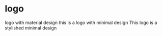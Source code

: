 # logo
logo with material design
this is a logo with minimal design
This logo is a stylished minimal design
